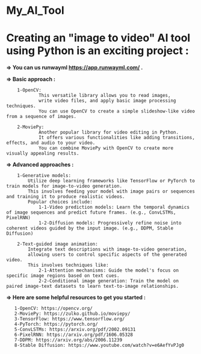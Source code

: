 # My_AI_Tool

# Creating an "image to video" AI tool using Python is an exciting project : 

**=> You can us **runwayml** https://app.runwayml.com/ .**

**=> Basic approach :**

        1-OpenCV:
                This versatile library allows you to read images,
                write video files, and apply basic image processing techniques.
                You can use OpenCV to create a simple slideshow-like video from a sequence of images.
        
        2-MoviePy:
                Another popular library for video editing in Python.
                It offers various functionalities like adding transitions, effects, and audio to your video.
                You can combine MoviePy with OpenCV to create more visually appealing results.
            
**=> Advanced approaches :**

        1-Generative models: 
            Utilize deep learning frameworks like TensorFlow or PyTorch to train models for image-to-video generation.
            This involves feeding your model with image pairs or sequences and training it to produce realistic videos.
            Popular choices include:
                1-1-Video prediction models: Learn the temporal dynamics of image sequences and predict future frames. (e.g., ConvLSTMs, PixelRNN)
                1-2-Diffusion models: Progressively refine noise into coherent videos guided by the input image. (e.g., DDPM, Stable Diffusion)
        
        2-Text-guided image animation: 
            Integrate text descriptions with image-to-video generation,
            allowing users to control specific aspects of the generated video. 
            This involves techniques like:
                2-1-Attention mechanisms: Guide the model's focus on specific image regions based on text cues.
                2-2-Conditional image generation: Train the model on paired image-text datasets to learn text-to-image relationships.

**=> Here are some helpful resources to get you started :**

       1-OpenCV: https://opencv.org/
       2-MoviePy: https://zulko.github.io/moviepy/
       3-TensorFlow: https://www.tensorflow.org/
       4-PyTorch: https://pytorch.org/
       5-ConvLSTMs: https://arxiv.org/pdf/2002.09131
       6-PixelRNN: https://arxiv.org/pdf/1606.05328
       7-DDPM: https://arxiv.org/abs/2006.11239
       8-Stable Diffusion: https://www.youtube.com/watch?v=e6AefYvPJg0
